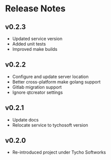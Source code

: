 # Release Notes

## v0.2.3
- Updated service version
- Added unit tests
- Improved make builds

## v0.2.2
- Configure and update server location
- Better cross-platform make golang support
- Gitlab migration support
- Ignore qtcreator settings

## v0.2.1
- Update docs
- Relocate service to tychosoft version

## v0.2.0
- Re-introduced project under Tycho Softworks

